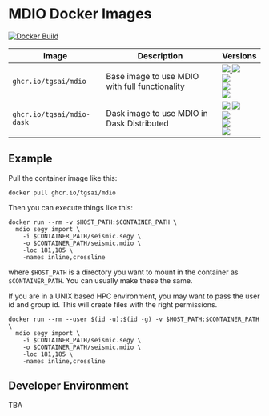 # MDIO Docker Images

[![Docker Build](https://github.com/TGSAI/mdio-docker/actions/workflows/build.yml/badge.svg)](https://github.com/TGSAI/mdio-docker/actions/workflows/build.yml)

| Image                     | Description                                    | Versions                                                                                                                                                                                        |
|---------------------------|------------------------------------------------|-------------------------------------------------------------------------------------------------------------------------------------------------------------------------------------------------|
| `ghcr.io/tgsai/mdio`      | Base image to use MDIO with full functionality | [![][tgsai-mdio-latest] ![][tgsai-mdio-release] <br/> ![][tgsai-mdio-py311-release] <br/> ![][tgsai-mdio-py310-release] <br/> ![][tgsai-mdio-py39-release]](https://github.com/tgsai/mdio-docker/pkgs/container/mdio-dask)                |
| `ghcr.io/tgsai/mdio-dask` | Dask image to use MDIO in Dask Distributed     | [![][tgsai-mdio-dask-latest] ![][tgsai-mdio-dask-release] <br/> ![][tgsai-mdio-dask-py311-release] <br/> ![][tgsai-mdio-dask-py310-release] <br/> ![][tgsai-mdio-dask-py39-release]](https://github.com/tgsai/mdio-docker/pkgs/container/mdio-dask) |

[tgsai-mdio-latest]: https://img.shields.io/badge/ghcr.io%2Ftgsai%2Fmdio-latest-purple
[tgsai-mdio-release]: https://img.shields.io/badge/ghcr.io%2Ftgsai%2Fmdio-0.5.1-purple
[tgsai-mdio-py39-release]: https://img.shields.io/badge/ghcr.io%2Ftgsai%2Fmdio-0.5.1--py3.9-purple
[tgsai-mdio-py310-release]: https://img.shields.io/badge/ghcr.io%2Ftgsai%2Fmdio-0.5.1--py3.10-purple
[tgsai-mdio-py311-release]: https://img.shields.io/badge/ghcr.io%2Ftgsai%2Fmdio-0.5.1--py3.11-purple

[tgsai-mdio-dask-latest]: https://img.shields.io/badge/ghcr.io%2Ftgsai%2Fmdio--dask-latest-purple
[tgsai-mdio-dask-release]: https://img.shields.io/badge/ghcr.io%2Ftgsai%2Fmdio--dask-0.5.1-purple
[tgsai-mdio-dask-py39-release]: https://img.shields.io/badge/ghcr.io%2Ftgsai%2Fmdio--dask-0.5.1--py3.9-purple
[tgsai-mdio-dask-py310-release]: https://img.shields.io/badge/ghcr.io%2Ftgsai%2Fmdio--dask-0.5.1--py3.10-purple
[tgsai-mdio-dask-py311-release]: https://img.shields.io/badge/ghcr.io%2Ftgsai%2Fmdio--dask-0.5.1--py3.11-purple

## Example

Pull the container image like this:

```shell
docker pull ghcr.io/tgsai/mdio
```

Then you can execute things like this:
```shell
docker run --rm -v $HOST_PATH:$CONTAINER_PATH \
  mdio segy import \
    -i $CONTAINER_PATH/seismic.segy \
    -o $CONTAINER_PATH/seismic.mdio \
    -loc 181,185 \
    -names inline,crossline
```
where `$HOST_PATH` is a directory you want to mount in the container as 
`$CONTAINER_PATH`. You can usually make these the same.

If you are in a UNIX based HPC environment, you may want to pass the user id
and group id. This will create files with the right permissions.
```shell
docker run --rm --user $(id -u):$(id -g) -v $HOST_PATH:$CONTAINER_PATH \
  mdio segy import \
    -i $CONTAINER_PATH/seismic.segy \
    -o $CONTAINER_PATH/seismic.mdio \
    -loc 181,185 \
    -names inline,crossline
```

## Developer Environment

TBA
